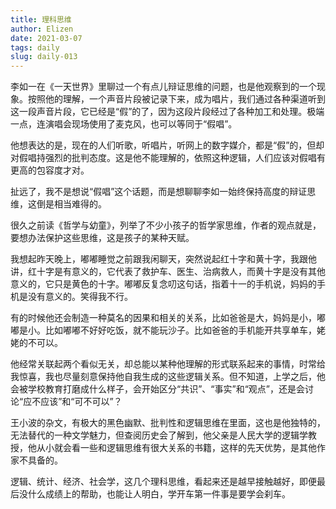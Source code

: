 ```yaml
--- 
title: 理科思维
author: Elizen
date: 2021-03-07
tags: daily
slug: daily-013
---
```


李如一在《一天世界》里聊过一个有点儿辩证思维的问题，也是他观察到的一个现象。按照他的理解，一个声音片段被记录下来，成为唱片，我们通过各种渠道听到这一段声音片段，它已经是“假”的了，因为这段片段经过了各种加工和处理。极端一点，连演唱会现场使用了麦克风，也可以等同于“假唱”。  

他想表达的是，现在的人们听歌，听唱片，听网上的数字媒介，都是“假”的，但却对假唱持强烈的批判态度。这是他不能理解的，依照这种逻辑，人们应该对假唱有更高的包容度才对。  

扯远了，我不是想说“假唱”这个话题，而是想聊聊李如一始终保持高度的辩证思维，这倒是相当难得的。  

很久之前读《哲学与幼童》，列举了不少小孩子的哲学家思维，作者的观点就是，要想办法保护这些思维，这是孩子的某种天赋。  

我想起昨天晚上，嘟嘟睡觉之前跟我闲聊天，突然说起红十字和黄十字，我跟他讲，红十字是有意义的，它代表了救护车、医生、治病救人，而黄十字是没有其他意义的，它只是黄色的十字。嘟嘟反复念叨这句话，指着十一的手机说，妈妈的手机是没有意义的。笑得我不行。  

有的时候他还会制造一种莫名的因果和相关的关系，比如爸爸是大，妈妈是小，嘟嘟是小。比如嘟嘟不好好吃饭，就不能玩沙子。比如爸爸的手机能开共享单车，姥姥的不可以。  

他经常关联起两个看似无关，却总能以某种他理解的形式联系起来的事情，时常给我惊喜，我也尽量刻意保持他自我生成的这些逻辑关系。但不知道，上学之后，他会被学校教育打磨成什么样子，会开始区分“共识”、“事实”和“观点”，还是会讨论“应不应该”和“可不可以”？  

王小波的杂文，有极大的黑色幽默、批判性和逻辑思维在里面，这也是他独特的，无法替代的一种文学魅力，但查阅历史会了解到，他父亲是人民大学的逻辑学教授，他从小就会看一些和逻辑思维有很大关系的书籍，这样的先天优势，是其他作家不具备的。  

逻辑、统计、经济、社会学，这几个理科思维，看起来还是越早接触越好，即便最后没什么成绩上的帮助，也能让人明白，学开车第一件事是要学会刹车。  
